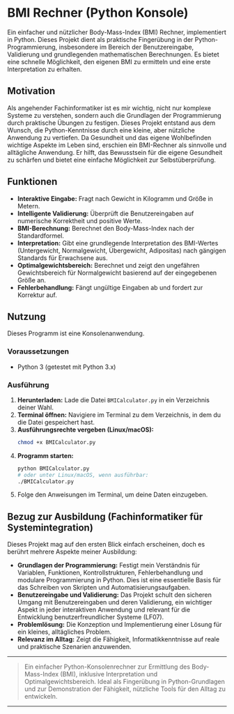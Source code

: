 # BMI Rechner (Python Konsole)

Ein einfacher und nützlicher Body-Mass-Index (BMI) Rechner, implementiert in Python. Dieses Projekt dient als praktische Fingerübung in der Python-Programmierung, insbesondere im Bereich der Benutzereingabe, Validierung und grundlegenden mathematischen Berechnungen. Es bietet eine schnelle Möglichkeit, den eigenen BMI zu ermitteln und eine erste Interpretation zu erhalten.

## Motivation

Als angehender Fachinformatiker ist es mir wichtig, nicht nur komplexe Systeme zu verstehen, sondern auch die Grundlagen der Programmierung durch praktische Übungen zu festigen. Dieses Projekt entstand aus dem Wunsch, die Python-Kenntnisse durch eine kleine, aber nützliche Anwendung zu vertiefen. Da Gesundheit und das eigene Wohlbefinden wichtige Aspekte im Leben sind, erschien ein BMI-Rechner als sinnvolle und alltägliche Anwendung. Er hilft, das Bewusstsein für die eigene Gesundheit zu schärfen und bietet eine einfache Möglichkeit zur Selbstüberprüfung.

## Funktionen

* **Interaktive Eingabe:** Fragt nach Gewicht in Kilogramm und Größe in Metern.
* **Intelligente Validierung:** Überprüft die Benutzereingaben auf numerische Korrektheit und positive Werte.
* **BMI-Berechnung:** Berechnet den Body-Mass-Index nach der Standardformel.
* **Interpretation:** Gibt eine grundlegende Interpretation des BMI-Wertes (Untergewicht, Normalgewicht, Übergewicht, Adipositas) nach gängigen Standards für Erwachsene aus.
* **Optimalgewichtsbereich:** Berechnet und zeigt den ungefähren Gewichtsbereich für Normalgewicht basierend auf der eingegebenen Größe an.
* **Fehlerbehandlung:** Fängt ungültige Eingaben ab und fordert zur Korrektur auf.

## Nutzung

Dieses Programm ist eine Konsolenanwendung.

### Voraussetzungen

* Python 3 (getestet mit Python 3.x)

### Ausführung

1.  **Herunterladen:** Lade die Datei `BMICalculator.py` in ein Verzeichnis deiner Wahl.
2.  **Terminal öffnen:** Navigiere im Terminal zu dem Verzeichnis, in dem du die Datei gespeichert hast.
3.  **Ausführungsrechte vergeben (Linux/macOS):**
    ```bash
    chmod +x BMICalculator.py
    ```
4.  **Programm starten:**
    ```bash
    python BMICalculator.py
    # oder unter Linux/macOS, wenn ausführbar:
    ./BMICalculator.py
    ```
5.  Folge den Anweisungen im Terminal, um deine Daten einzugeben.

## Bezug zur Ausbildung (Fachinformatiker für Systemintegration)

Dieses Projekt mag auf den ersten Blick einfach erscheinen, doch es berührt mehrere Aspekte meiner Ausbildung:

* **Grundlagen der Programmierung:** Festigt mein Verständnis für Variablen, Funktionen, Kontrollstrukturen, Fehlerbehandlung und modulare Programmierung in Python. Dies ist eine essentielle Basis für das Schreiben von Skripten und Automatisierungsaufgaben.
* **Benutzereingabe und Validierung:** Das Projekt schult den sicheren Umgang mit Benutzereingaben und deren Validierung, ein wichtiger Aspekt in jeder interaktiven Anwendung und relevant für die Entwicklung benutzerfreundlicher Systeme (LF07).
* **Problemlösung:** Die Konzeption und Implementierung einer Lösung für ein kleines, alltägliches Problem.
* **Relevanz im Alltag:** Zeigt die Fähigkeit, Informatikkenntnisse auf reale und praktische Szenarien anzuwenden.

---


> Ein einfacher Python-Konsolenrechner zur Ermittlung des Body-Mass-Index (BMI), inklusive Interpretation und Optimalgewichtsbereich. Ideal als Fingerübung in Python-Grundlagen und zur Demonstration der Fähigkeit, nützliche Tools für den Alltag zu entwickeln.

---
